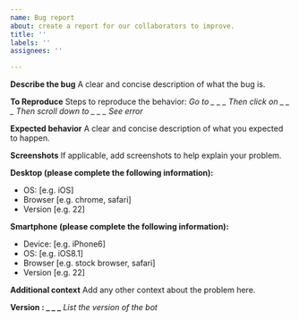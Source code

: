 ```yaml
---
name: Bug report
about: create a report for our collaborators to improve.
title: ''
labels: ''
assignees: ''

---
```


__**Describe the bug**__
A clear and concise description of what the bug is.

__**To Reproduce**__
Steps to reproduce the behavior:
*Go to _ _ _*
*Then click on _ _ _*
*Then scroll down to _ _ _*
*See error*

__**Expected behavior**__
A clear and concise description of what you expected to happen.

__**Screenshots**__
If applicable, add screenshots to help explain your problem.

__**Desktop (please complete the following information):**__
 - OS: [e.g. iOS]
 - Browser [e.g. chrome, safari]
 - Version [e.g. 22]

__**Smartphone (please complete the following information):**__
 - Device: [e.g. iPhone6]
 - OS: [e.g. iOS8.1]
 - Browser [e.g. stock browser, safari]
 - Version [e.g. 22]

**Additional context**
Add any other context about the problem here.


**Version :  _ _ _**
*List the version of the bot*
